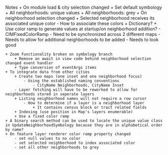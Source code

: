 Notes
	+ On module load & city selection changed
		+ Set default symbology
			+ All neighborhoods: unique values
			+ All neighborhoods: grey
	+ On neighborhood selection changed
		+ Selected neighborhood receives its associated unique color
			- How to associate these colors
				+ Dictionary?
				+ Use color ramp to generate values at startup/on neighborhood addition?
					- CIMFixedColorRamp
			- Need to be synchronized across 2 different maps
			- Needs to allow for additional neighborhoods to be added
			- Needs to look good

	+ Zoom functionality broken on symbology branch
		+ Remove an await in view code behind neighborhood selection changed event handler
		+ Type conversion of eventArgs items
	+ To integrate data from other cities
		+ Create two maps (one inset and one neighborhood focus) 
			- Using the established naming conventions
				- CityName Neighborhoods, CityName Inset
		- Layer fetching will have to be reworked to allow for neighborhoods stored in seperate layers
		+ Listing neighborhood names will not require a row cursor
			- How to determine if a layer is a neighborhood layer
				+ It contains census block or tract related fields
		+ Indexing (use position in Map's layers enumerable)	
		+ Use a fixed color ramp
	+ A binary search method can be used to locate the unique value class in UpdateNeighborhoodSymbology because they are in alphabetical order by name?
	+ On feature layer renderer color ramp property changed
		- set null values to no color
		- set selected neighborhood to index associated color
		- set all other neighborhoods to grey
			
			 
